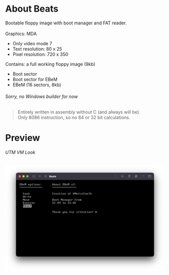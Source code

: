 # About Beats
Bootable floppy image with boot manager and FAT reader.\
\
Graphics: MDA 
* Only video mode 7
* Text resolution: 80 x 25
* Pixel resolution: 720 x 350

Contains: a full working floppy image (9kb)
* Boot sector
* Boot sector for EBeM
* EBeM (16 sectors, 8kb)

###### Sorry, no Windows builder for now

> Entirely written in assembly without C (and always will be).\
> Only 8086 instruction, so no 64 or 32 bit calculations.

# Preview
###### UTM VM Look
<img alt="Preview.png" src="README/Preview.png">
